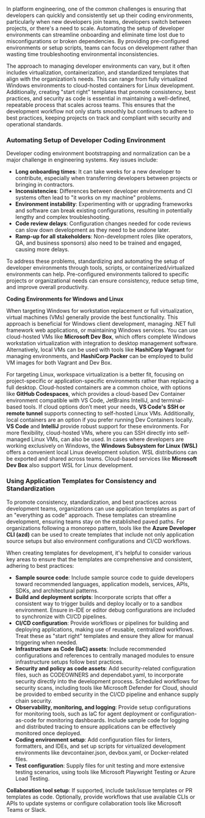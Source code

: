 In platform engineering, one of the common challenges is ensuring that developers can quickly and consistently set up their coding environments, particularly when new developers join teams, developers switch between projects, or there's a need to scale. Automating the setup of developer environments can streamline onboarding and eliminate time lost due to misconfigurations or broken dependencies. By providing pre-configured environments or setup scripts, teams can focus on development rather than wasting time troubleshooting environmental inconsistencies.

The approach to managing developer environments can vary, but it often includes virtualization, containerization, and standardized templates that align with the organization’s needs. This can range from fully virtualized Windows environments to cloud-hosted containers for Linux development. Additionally, creating "start right" templates that promote consistency, best practices, and security as code is essential in maintaining a well-defined, repeatable process that scales across teams. This ensures that the development workflow not only starts smoothly but continues to adhere to best practices, keeping projects on track and compliant with security and operational standards.

### Automating Setup of Developer Coding Environment

Developer coding environment bootstrapping and normalization can be a major challenge in engineering systems. Key issues include:

 -  **Long onboarding times**: It can take weeks for a new developer to contribute, especially when transferring developers between projects or bringing in contractors.
 -  **Inconsistencies**: Differences between developer environments and CI systems often lead to "it works on my machine" problems.
 -  **Environment instability**: Experimenting with or upgrading frameworks and software can break existing configurations, resulting in potentially lengthy and complex troubleshooting.
 -  **Code review delays**: Configuration changes needed for code reviews can slow down development as they need to be undone later.
 -  **Ramp-up for all stakeholders**: Non-development roles (like operators, QA, and business sponsors) also need to be trained and engaged, causing more delays.

To address these problems, standardizing and automating the setup of developer environments through tools, scripts, or containerized/virtualized environments can help. Pre-configured environments tailored to specific projects or organizational needs can ensure consistency, reduce setup time, and improve overall productivity.

**Coding Environments for Windows and Linux**

When targeting Windows for workstation replacement or full virtualization, virtual machines (VMs) generally provide the best functionality. This approach is beneficial for Windows client development, managing .NET full framework web applications, or maintaining Windows services. You can use cloud-hosted VMs like **Microsoft Dev Box**, which offers complete Windows workstation virtualization with integration to desktop management software. Alternatively, local VMs can be used with tools like **HashiCorp Vagrant** for managing environments, and **HashiCorp Packer** can be employed to build VM images for both Vagrant and Dev Box.

For targeting Linux, workspace virtualization is a better fit, focusing on project-specific or application-specific environments rather than replacing a full desktop. Cloud-hosted containers are a common choice, with options like **GitHub Codespaces**, which provides a cloud-based Dev Container environment compatible with VS Code, JetBrains IntelliJ, and terminal-based tools. If cloud options don’t meet your needs, **VS Code's SSH or remote tunnel** supports connecting to self-hosted Linux VMs. Additionally, local containers are an option if you prefer running Dev Containers locally. **VS Code** and **IntelliJ** provide robust support for these environments. For more flexibility, cloud-hosted VMs, where you can SSH directly into self-managed Linux VMs, can also be used. In cases where developers are working exclusively on Windows, the **Windows Subsystem for Linux (WSL)** offers a convenient local Linux development solution. WSL distributions can be exported and shared across teams. Cloud-based services like **Microsoft Dev Box** also support WSL for Linux development.

### Using Application Templates for Consistency and Standardization

To promote consistency, standardization, and best practices across development teams, organizations can use application templates as part of an "everything as code" approach. These templates can streamline development, ensuring teams stay on the established paved paths. For organizations following a monorepo pattern, tools like the **Azure Developer CLI (azd)** can be used to create templates that include not only application source setups but also environment configurations and CI/CD workflows.

When creating templates for development, it's helpful to consider various key areas to ensure that the templates are comprehensive and consistent, adhering to best practices:

 -  **Sample source code**: Include sample source code to guide developers toward recommended languages, application models, services, APIs, SDKs, and architectural patterns.
 -  **Build and deployment scripts**: Incorporate scripts that offer a consistent way to trigger builds and deploy locally or to a sandbox environment. Ensure in-IDE or editor debug configurations are included to synchronize with CI/CD pipelines.
 -  **CI/CD configuration**: Provide workflows or pipelines for building and deploying applications, making use of reusable, centralized workflows. Treat these as "start right" templates and ensure they allow for manual triggering when needed.
 -  **Infrastructure as Code (IaC) assets**: Include recommended configurations and references to centrally managed modules to ensure infrastructure setups follow best practices.
 -  **Security and policy as code assets**: Add security-related configuration files, such as CODEOWNERS and dependabot.yaml, to incorporate security directly into the development process. Scheduled workflows for security scans, including tools like Microsoft Defender for Cloud, should be provided to embed security in the CI/CD pipeline and enhance supply chain security.
 -  **Observability, monitoring, and logging**: Provide setup configurations for monitoring tools, such as IaC for agent deployment or configuration-as-code for monitoring dashboards. Include sample code for logging and distributed tracing to ensure applications can be effectively monitored once deployed.
 -  **Coding environment setup**: Add configuration files for linters, formatters, and IDEs, and set up scripts for virtualized development environments like devcontainer.json, devbox.yaml, or Docker-related files.
 -  **Test configuration**: Supply files for unit testing and more extensive testing scenarios, using tools like Microsoft Playwright Testing or Azure Load Testing.

**Collaboration tool setup**: If supported, include task/issue templates or PR templates as code. Optionally, provide workflows that use available CLIs or APIs to update systems or configure collaboration tools like Microsoft Teams or Slack.

